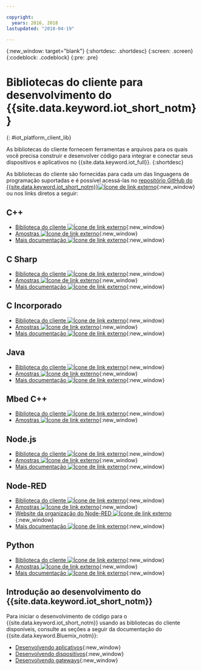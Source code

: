 ```yaml
---

copyright:
  years: 2016, 2018
lastupdated: "2018-04-19"

---
```


{:new_window: target="blank"}
{:shortdesc: .shortdesc}
{:screen: .screen}
{:codeblock: .codeblock}
{:pre: .pre}

# Bibliotecas do cliente para desenvolvimento do {{site.data.keyword.iot_short_notm}}
{: #iot_platform_client_lib}

As bibliotecas do cliente fornecem ferramentas e arquivos para os quais você precisa construir e desenvolver código para integrar e conectar seus dispositivos e aplicativos no {{site.data.keyword.iot_full}}.
{:shortdesc}

As bibliotecas do cliente são fornecidas para cada um das linguagens de programação suportadas e é possível acessá-las no [repositório GitHub do {{site.data.keyword.iot_short_notm}}![Ícone de link externo](../../icons/launch-glyph.svg "Ícone de link externo")](https://github.com/ibm-watson-iot){:new_window} ou nos links diretos a seguir:

## C++

- [Biblioteca do cliente ![Ícone de link externo](../../icons/launch-glyph.svg "Ícone de link externo")](https://github.com/ibm-watson-iot/iot-cpp){:new_window}
- [Amostras ![Ícone de link externo](../../icons/launch-glyph.svg "Ícone de link externo")](https://github.com/ibm-watson-iot/iot-cpp/tree/master/samples){:new_window}
- [Mais documentação ![Ícone de link externo](../../icons/launch-glyph.svg "Ícone de link externo")](https://github.com/ibm-watson-iot/iot-cpp/blob/master/README.md){:new_window}

## C Sharp
- [Biblioteca do cliente ![Ícone de link externo](../../icons/launch-glyph.svg "Ícone de link externo")](https://github.com/ibm-watson-iot/iot-csharp){:new_window}
- [Amostras ![Ícone de link externo](../../icons/launch-glyph.svg "Ícone de link externo")](https://github.com/ibm-watson-iot/iot-csharp/tree/master/sample){:new_window}
- [Mais documentação ![Ícone de link externo](../../icons/launch-glyph.svg "Ícone de link externo")](https://github.com/ibm-watson-iot/iot-csharp/blob/master/README.md){:new_window}

## C Incorporado

- [Biblioteca do cliente ![Ícone de link externo](../../icons/launch-glyph.svg "Ícone de link externo")](https://github.com/ibm-watson-iot/iot-embeddedc){:new_window}
- [Amostras ![Ícone de link externo](../../icons/launch-glyph.svg "Ícone de link externo")](https://github.com/ibm-watson-iot/iot-embeddedc/tree/master/samples){:new_window}
- [Mais documentação ![Ícone de link externo](../../icons/launch-glyph.svg "Ícone de link externo")](https://github.com/ibm-watson-iot/iot-embeddedc/blob/master/README.md){:new_window}


## Java
- [Biblioteca do cliente ![Ícone de link externo](../../icons/launch-glyph.svg "Ícone de link externo")](https://github.com/ibm-watson-iot/iot-java){:new_window}
- [Amostras ![Ícone de link externo](../../icons/launch-glyph.svg "Ícone de link externo")](https://github.com/ibm-watson-iot/iot-java#samples){:new_window}
- [Mais documentação ![Ícone de link externo](../../icons/launch-glyph.svg "Ícone de link externo")](https://github.com/ibm-watson-iot/iot-java/blob/master/README.md){:new_window}

## Mbed C++

- [Biblioteca do cliente ![Ícone de link externo](../../icons/launch-glyph.svg "Ícone de link externo")](https://os.mbed.com/teams/IBM_IoT/code/IBMIoTF/){:new_window}
- [Amostras ![Ícone de link externo](../../icons/launch-glyph.svg "Ícone de link externo")](https://os.mbed.com/teams/IBM_IoT/code/IBMIoTClientLibrarySample/){:new_window}

## Node.js
- [Biblioteca do cliente ![Ícone de link externo](../../icons/launch-glyph.svg "Ícone de link externo")](https://github.com/ibm-watson-iot/iot-nodejs){:new_window}
- [Amostras ![Ícone de link externo](../../icons/launch-glyph.svg "Ícone de link externo")](https://github.com/ibm-watson-iot/iot-nodejs/tree/master/samples){:new_window}
- [Mais documentação ![Ícone de link externo](../../icons/launch-glyph.svg "Ícone de link externo")](https://github.com/ibm-watson-iot/iot-nodejs/blob/master/README.md){:new_window}

## Node-RED
- [Biblioteca do cliente ![Ícone de link externo](../../icons/launch-glyph.svg "Ícone de link externo")](https://github.com/ibm-watson-iot/iot-nodered){:new_window}
- [Amostras ![Ícone de link externo](../../icons/launch-glyph.svg "Ícone de link externo")](https://github.com/ibm-watson-iot/iot-nodered/tree/master/samples/rpi){:new_window}
- [Website da organização do Node-RED ![Ícone de link externo](../../icons/launch-glyph.svg "Ícone de link externo")](http://nodered.org/){:new_window}
- [Mais documentação ![Ícone de link externo](../../icons/launch-glyph.svg "Ícone de link externo")](https://github.com/ibm-watson-iot/iot-nodered/blob/master/README.md){:new_window}

## Python
- [Biblioteca do cliente ![Ícone de link externo](../../icons/launch-glyph.svg "Ícone de link externo")](https://github.com/ibm-watson-iot/iot-python){:new_window}
- [Amostras ![Ícone de link externo](../../icons/launch-glyph.svg "Ícone de link externo")](https://github.com/ibm-watson-iot/iot-python/tree/master/samples){:new_window}
- [Mais documentação ![Ícone de link externo](../../icons/launch-glyph.svg "Ícone de link externo")](https://github.com/ibm-watson-iot/iot-python/blob/master/README.rst){:new_window}

## Introdução ao desenvolvimento do {{site.data.keyword.iot_short_notm}}

Para iniciar o desenvolvimento de código para o {{site.data.keyword.iot_short_notm}} usando as bibliotecas do cliente disponíveis, consulte as seções a seguir da documentação do {{site.data.keyword.Bluemix_notm}}:

- [Desenvolvendo aplicativos](applications/api.html){:new_window}
- [Desenvolvendo dispositivos](devices/api.html){:new_window}
- [Desenvolvendo gateways](gateways/mqtt.html){:new_window}

